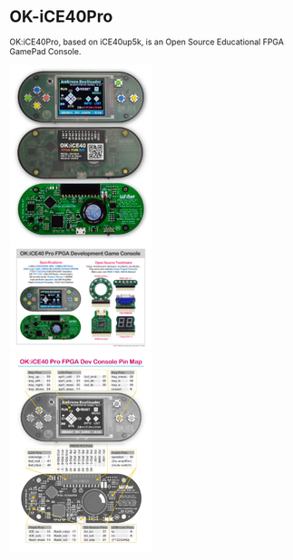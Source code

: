 # OK-iCE40Pro
OK:iCE40Pro, based on iCE40up5k, is an Open Source Educational FPGA GamePad Console. 

<img src="img/ice40pro-4b.jpg" width="50%" height="50%"/>
<img src="img/okice40-and-pmods.jpg" width="50%" height="50%"/>
<img src="img/ice40-pins-web-bw.jpg" width="50%" height="50%"/>